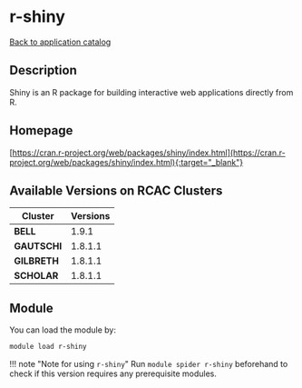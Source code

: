 # r-shiny

[Back to application catalog](../app_catalog.md)

## Description

Shiny is an R package for building interactive web applications directly from R.

## Homepage

[https://cran.r-project.org/web/packages/shiny/index.html](https://cran.r-project.org/web/packages/shiny/index.html){:target="_blank"}

## Available Versions on RCAC Clusters

|Cluster|Versions|
|---|---|
**BELL**|1.9.1
**GAUTSCHI**|1.8.1.1
**GILBRETH**|1.8.1.1
**SCHOLAR**|1.8.1.1

## Module

You can load the module by:

```bash
module load r-shiny
```

!!! note "Note for using `r-shiny`"
    Run `module spider r-shiny` beforehand to check if this version requires any prerequisite modules.

